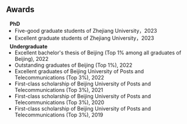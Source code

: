 ## Awards

<h4 style="margin:0 10px 0;">PhD</h4>

<ul style="margin:0 0 5px;">
 <li><autocolor>Five-good graduate students of Zhejiang University，2023 </autocolor></li>
 <li><autocolor>Excellent graduate students of Zhejiang University，2023 </autocolor></li>
 <!-- <li><a href="http://cvpr2023.thecvf.com/"><autocolor>IEEE/CVF Conference on Computer Vision and Pattern Recognition (CVPR) 2021-2023</autocolor></a></li>注释此处 -->
 <!--  <li><a href="http://iccv2021.thecvf.com/"><autocolor>IEEE/CVF International Conference on Computer Vision (ICCV) 2021</autocolor></a></li>注释此处 -->
 <!--  <li><a href="https://eccv2022.ecva.net/"><autocolor>European Conference on Computer Vision (ECCV) 2022</autocolor></a></li>注释此处 -->
</ul>

<h4 style="margin:0 10px 0;">Undergraduate</h4>

<ul style="margin:0 0 20px;">       
    <li><autocolor>Excellent bachelor's thesis of Beijing (Top 1% among all graduates of Beijing), 2022 </autocolor></li>
    <li><autocolor>Outstanding graduates of Beijing (Top 1%), 2022 </autocolor></li>
    <li><autocolor>Excellent graduates of Beijing University of Posts and Telecommunications (Top 3%), 2022 </autocolor></li>
    <li><autocolor>First-class scholarship of Beijing University of Posts and Telecommunications (Top 3%), 2021 </autocolor></li>
    <li><autocolor>First-class scholarship of Beijing University of Posts and Telecommunications (Top 3%), 2020 </autocolor></li>
    <li><autocolor>First-class scholarship of Beijing University of Posts and Telecommunications (Top 3%), 2019 </autocolor></li>
<!--   <li><a href="https://www.computer.org/csdl/journal/tp"><autocolor>IEEE Transactions on Pattern Analysis and Machine Intelligence (TPAMI)</autocolor></a></li> 注释此处 -->
<!-- <li><a href="https://www.springer.com/journal/11263"><autocolor>International Journal of Computer Vision (IJCV)</autocolor></a></li> 注释此处 -->
</ul>
